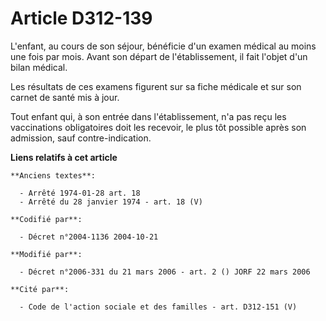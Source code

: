 # Article D312-139

L'enfant, au cours de son séjour, bénéficie d'un examen médical au moins une fois par mois. Avant son départ de
l'établissement, il fait l'objet d'un bilan médical.

Les résultats de ces examens figurent sur sa fiche médicale et sur son carnet de santé mis à jour.

Tout enfant qui, à son entrée dans l'établissement, n'a pas reçu les vaccinations obligatoires doit les recevoir, le plus tôt
possible après son admission, sauf contre-indication.

**Liens relatifs à cet article**

	**Anciens textes**:

	  - Arrêté 1974-01-28 art. 18
	  - Arrêté du 28 janvier 1974 - art. 18 (V)

	**Codifié par**:

	  - Décret n°2004-1136 2004-10-21

	**Modifié par**:

	  - Décret n°2006-331 du 21 mars 2006 - art. 2 () JORF 22 mars 2006

	**Cité par**:

	  - Code de l'action sociale et des familles - art. D312-151 (V)
